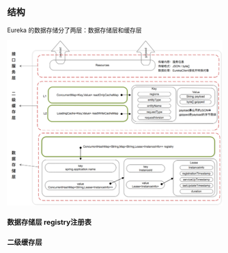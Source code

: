 ## 结构

Eureka 的数据存储分了两层：数据存储层和缓存层

![img](assets/8458706-df1cd20c56e7ca51.png)

### 数据存储层 registry注册表



### 二级缓存层

